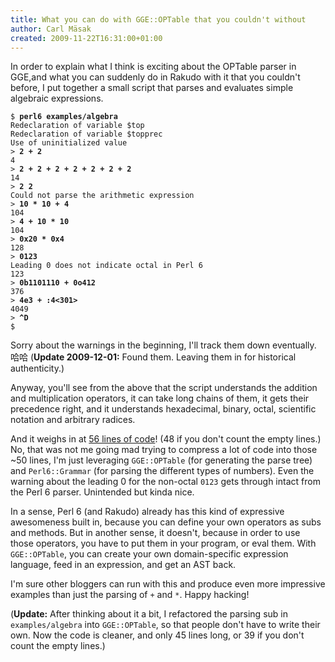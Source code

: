 ```yaml
---
title: What you can do with GGE::OPTable that you couldn't without
author: Carl Mäsak
created: 2009-11-22T16:31:00+01:00
---
```

In order to explain what I think is exciting about the OPTable parser in GGE,and what you can suddenly do in Rakudo with it that you couldn't before, I put together a small script that parses and evaluates simple algebraic expressions.

<pre><code>$ <b>perl6 examples/algebra</b> 
Redeclaration of variable $top
Redeclaration of variable $topprec
Use of uninitialized value
&gt; <b>2 + 2</b> 
4
&gt; <b>2 + 2 + 2 + 2 + 2 + 2 + 2</b> 
14
&gt; <b>2 2</b> 
Could not parse the arithmetic expression
&gt; <b>10 * 10 + 4</b> 
104
&gt; <b>4 + 10 * 10</b> 
104
&gt; <b>0x20 * 0x4</b> 
128
&gt; <b>0123</b> 
Leading 0 does not indicate octal in Perl 6
123
&gt; <b>0b1101110 + 0o412</b> 
376
&gt; <b>4e3 + :4&lt;301&gt;</b> 
4049
&gt; <b>^D</b> 
$
</code></pre>

Sorry about the warnings in the beginning, I'll track them down eventually. 哈哈 (**Update 2009-12-01:** Found them. Leaving them in for historical authenticity.)

Anyway, you'll see from the above that the script understands the addition and multiplication operators, it can take long chains of them, it gets their precedence right, and it understands hexadecimal, binary, octal, scientific notation and arbitrary radices.

And it weighs in at [56 lines of code](http://github.com/masak/gge/blob/master/examples/algebra)! (48 if you don't count the empty lines.) No, that was not me going mad trying to compress a lot of code into those ~50 lines, I'm just leveraging `GGE::OPTable` (for generating the parse tree) and `Perl6::Grammar` (for parsing the different types of numbers). Even the warning about the leading 0 for the non-octal `0123` gets through intact from the Perl 6 parser. Unintended but kinda nice.

In a sense, Perl 6 (and Rakudo) already has this kind of expressive awesomeness built in, because you can define your own operators as subs and methods. But in another sense, it doesn't, because in order to use those operators, you have to put them in your program, or eval them. With `GGE::OPTable`, you can create your own domain-specific expression language, feed in an expression, and get an AST back.

I'm sure other bloggers can run with this and produce even more impressive examples than just the parsing of `+` and `*`. Happy hacking!

(**Update:** After thinking about it a bit, I refactored the parsing sub in `examples/algebra` into `GGE::OPTable`, so that people don't have to write their own. Now the code is cleaner, and only 45 lines long, or 39 if you don't count the empty lines.)


